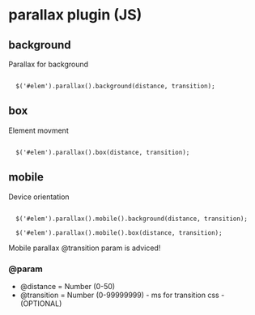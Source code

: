 # parallax plugin (JS)
## background
Parallax for background

<code>
  $('#elem').parallax().background(distance, transition);
</code>

## box
Element movment

<code>
  $('#elem').parallax().box(distance, transition);
</code>

## mobile 
Device orientation

<code>
  $('#elem').parallax().mobile().background(distance, transition);
</code>

<code>
  $('#elem').parallax().mobile().box(distance, transition);
</code>

Mobile parallax @transition param is adviced!

### @param
* @distance = Number (0-50) 
* @transition = Number (0-99999999) - ms for transition css - (OPTIONAL)
